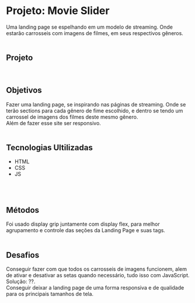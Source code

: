 # Projeto: Movie Slider
Uma landing page se espelhando em um modelo de streaming.
Onde estarão carrosseis com imagens de filmes, em seus respectivos gêneros.
<br>
<br>

## Projeto
<img src=''>
<br>
<br>

## Objetivos
Fazer uma landing page, se inspirando nas páginas de streaming. Onde se terão sections para cada gênero de fime escolhido, e dentro se tendo um carrossel de imagens dos filmes deste mesmo gênero. <br> 
Além de fazer esse site ser responsivo.
<br>
<br>

## Tecnologias Ultilizadas
- HTML
- CSS
- JS
<br>
<br>

## Métodos
Foi usado display grip juntamente com display flex, para melhor agrupamento e controle das seções da Landing Page e suas tags.
<br>
<br>

## Desafios
Conseguir fazer com que todos os carrosseis de imagens funcionem, alem de ativar e desativar as setas quando necessário, tudo isso com JavaScript. <br>
Solução: ??. <br>
Conseguir deixar a landing page de uma forma responsiva e de qualidade para os principais tamanhos de tela.
